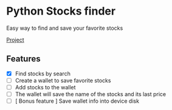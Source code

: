 # Python Stocks finder
Easy way to find and save your favorite stocks


[Project](https://github.com/pivotando-tech/python-stocks-finder/projects/1)

## Features
  - [X] Find stocks by search
  - [ ] Create a wallet to save favorite stocks
  - [ ] Add stocks to the wallet
  - [ ] The wallet will save the name of the stocks and its last price
  - [ ] [ Bonus feature ] Save wallet info into device disk

